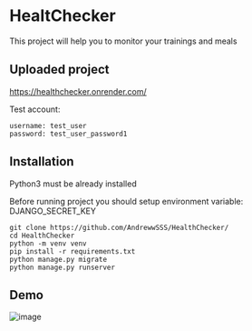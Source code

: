 # HealtChecker

This project will help you to monitor your trainings and meals

## Uploaded project

https://healthchecker.onrender.com/

Test account:
```shell
username: test_user
password: test_user_password1
```

## Installation

Python3 must be already installed

Before running project you should setup environment variable:
DJANGO_SECRET_KEY

```shell
git clone https://github.com/AndrewwSSS/HealthChecker/
cd HealthChecker
python -m venv venv
pip install -r requirements.txt
python manage.py migrate
python manage.py runserver
```

## Demo

![image](https://github.com/user-attachments/assets/486df161-abcb-4217-ba17-aa4d4b18167c)